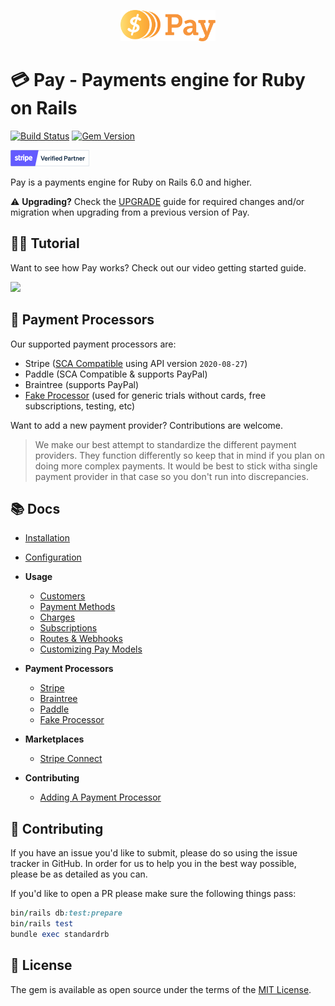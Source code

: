 <p align="center"><img src="docs/images/logo.svg" height="50px"></p>

# 💳 Pay - Payments engine for Ruby on Rails

[![Build Status](https://github.com/pay-rails/pay/workflows/Tests/badge.svg)](https://github.com/pay-rails/pay/actions) [![Gem Version](https://badge.fury.io/rb/pay.svg)](https://badge.fury.io/rb/pay)

<img src="docs/images/stripe_partner_badge.svg" height="26px">

Pay is a payments engine for Ruby on Rails 6.0 and higher.

⚠️  **Upgrading?** Check the [UPGRADE](UPGRADE.md) guide for required changes and/or migration when upgrading from a previous version of Pay.

## 🧑‍💻 Tutorial

Want to see how Pay works? Check out our video getting started guide.

<a href="https://www.youtube.com/watch?v=hYlOmqyJIgc" target="_blank"><img width="50%" src="http://i3.ytimg.com/vi/hYlOmqyJIgc/maxresdefault.jpg"></a>

## 🏦 Payment Processors

Our supported payment processors are:

- Stripe ([SCA Compatible](https://stripe.com/docs/strong-customer-authentication) using API version `2020-08-27`)
- Paddle (SCA Compatible & supports PayPal)
- Braintree (supports PayPal)
- [Fake Processor](docs/fake_processor.md) (used for generic trials without cards, free subscriptions, testing, etc)

Want to add a new payment provider? Contributions are welcome.

> We make our best attempt to standardize the different payment providers. They function differently so keep that in mind if you plan on doing more complex payments. It would be best to stick witha single payment provider in that case so you don't run into discrepancies.

## 📚 Docs

* [Installation](docs/1_installation.md)
* [Configuration](docs/2_configuration.md)
* **Usage**
  * [Customers](docs/3_customers.md)
  * [Payment Methods](docs/4_payment_methods.md)
  * [Charges](docs/5_charges.md)
  * [Subscriptions](docs/6_subscriptions.md)
  * [Routes & Webhooks](docs/7_webhooks.md)
  * [Customizing Pay Models](docs/8_customizing_models.md)

* **Payment Processors**
  * [Stripe](docs/stripe/1_overview.md)
  * [Braintree](docs/braintree/1_overview.md)
  * [Paddle](docs/paddle/1_overview.md)
  * [Fake Processor](docs/fake_processor/1_overview.md)
* **Marketplaces**
  * [Stripe Connect](docs/marketplaces/stripe_connect.md)
* **Contributing**
  * [Adding A Payment Processor](docs/contributing/8_adding_a_payment_processor.md)

## 🙏 Contributing

If you have an issue you'd like to submit, please do so using the issue tracker in GitHub. In order for us to help you in the best way possible, please be as detailed as you can.

If you'd like to open a PR please make sure the following things pass:

```ruby
bin/rails db:test:prepare
bin/rails test
bundle exec standardrb
```

## 📝 License

The gem is available as open source under the terms of the [MIT License](http://opensource.org/licenses/MIT).
